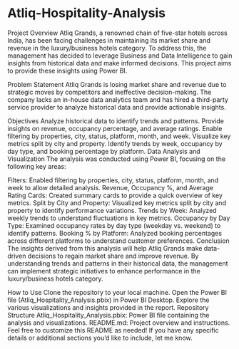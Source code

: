 # Atliq-Hospitality-Analysis
Project Overview
Atliq Grands, a renowned chain of five-star hotels across India, has been facing challenges in maintaining its market share and revenue in the luxury/business hotels category. To address this, the management has decided to leverage Business and Data Intelligence to gain insights from historical data and make informed decisions. This project aims to provide these insights using Power BI.

Problem Statement
Atliq Grands is losing market share and revenue due to strategic moves by competitors and ineffective decision-making. The company lacks an in-house data analytics team and has hired a third-party service provider to analyze historical data and provide actionable insights.

Objectives
Analyze historical data to identify trends and patterns.
Provide insights on revenue, occupancy percentage, and average ratings.
Enable filtering by properties, city, status, platform, month, and week.
Visualize key metrics split by city and property.
Identify trends by week, occupancy by day type, and booking percentage by platform.
Data Analysis and Visualization
The analysis was conducted using Power BI, focusing on the following key areas:

Filters: Enabled filtering by properties, city, status, platform, month, and week to allow detailed analysis.
Revenue, Occupancy %, and Average Rating Cards: Created summary cards to provide a quick overview of key metrics.
Split by City and Property: Visualized key metrics split by city and property to identify performance variations.
Trends by Week: Analyzed weekly trends to understand fluctuations in key metrics.
Occupancy by Day Type: Examined occupancy rates by day type (weekday vs. weekend) to identify patterns.
Booking % by Platform: Analyzed booking percentages across different platforms to understand customer preferences.
Conclusion
The insights derived from this analysis will help Atliq Grands make data-driven decisions to regain market share and improve revenue. By understanding trends and patterns in their historical data, the management can implement strategic initiatives to enhance performance in the luxury/business hotels category.

How to Use
Clone the repository to your local machine.
Open the Power BI file (Atliq_Hospitality_Analysis.pbix) in Power BI Desktop.
Explore the various visualizations and insights provided in the report.
Repository Structure
Atliq_Hospitality_Analysis.pbix: Power BI file containing the analysis and visualizations.
README.md: Project overview and instructions.
Feel free to customize this README as needed! If you have any specific details or additional sections you’d like to include, let me know.
